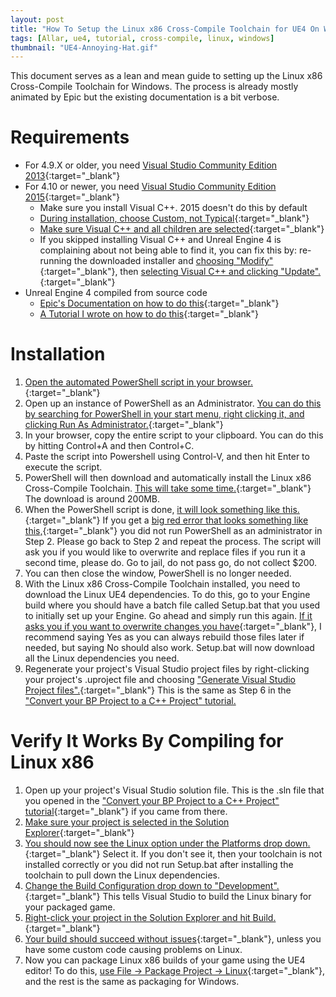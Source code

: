 ```yaml
---
layout: post
title: "How To Setup the Linux x86 Cross-Compile Toolchain for UE4 On Windows"
tags: [Allar, ue4, tutorial, cross-compile, linux, windows]
thumbnail: "UE4-Annoying-Hat.gif"
---
```


This document serves as a lean and mean guide to setting up the Linux x86 Cross-Compile Toolchain for Windows. The process is already mostly animated by Epic but the existing documentation is a bit verbose. <!-- more -->

# Requirements

+ For 4.9.X or older, you need [Visual Studio Community Edition 2013](https://www.visualstudio.com/en-us/news/vs2013-community-vs.aspx){:target="_blank"}
+ For 4.10 or newer, you need [Visual Studio Community Edition 2015](https://www.visualstudio.com/products/visual-studio-community-vs){:target="_blank"}
	- Make sure you install Visual C++. 2015 doesn't do this by default
	- [During installation, choose Custom, not Typical](/images/tutorials/converting-bp-project-to-cpp/1_ChooseCustom.png){:target="_blank"}
	- [Make sure Visual C++ and all children are selected](/images/tutorials/converting-bp-project-to-cpp/2_VisualCPP.png){:target="_blank"}
	- If you skipped installing Visual C++ and Unreal Engine 4 is complaining about not being able to find it, you can fix this by: re-running the downloaded installer and [choosing "Modify"](/images/tutorials/converting-bp-project-to-cpp/Appendix1_2015Modify.png){:target="_blank"}, then [selecting Visual C++ and clicking "Update".](/images/tutorials/converting-bp-project-to-cpp/Appendix2_VisualCPP.png){:target="_blank"}
+ Unreal Engine 4 compiled from source code
	- [Epic's Documentation on how to do this](https://docs.unrealengine.com/latest/INT/Programming/Development/BuildingUnrealEngine/index.html){:target="_blank"}
	- [A Tutorial I wrote on how to do this](/2014/09/25/Build-Source/){:target="_blank"}
	
# Installation

1. [Open the automated PowerShell script in your browser.](https://gist.githubusercontent.com/megamorf/46a36a7be2979d43ee07/raw/399934f8dc59fddb946cd361ef6a5d74e7e3c1ba/Install-LinuxToolChain){:target="_blank"}
1. Open up an instance of PowerShell as an Administrator. [You can do this by searching for PowerShell in your start menu, right clicking it, and clicking Run As Administrator.](/images/tutorials/installing-linux-toolchain-on-windows/1_PowershellAsAdmin.png){:target="_blank"}
1. In your browser, copy the entire script to your clipboard. You can do this by hitting Control+A and then Control+C.
1. Paste the script into Powershell using Control-V, and then hit Enter to execute the script.
1. PowerShell will then download and automatically install the Linux x86 Cross-Compile Toolchain. [This will take some time.](/images/tutorials/installing-linux-toolchain-on-windows/2_PowerShellInstalling.png){:target="_blank"} The download is around 200MB.
1. When the PowerShell script is done, [it will look something like this.](/images/tutorials/installing-linux-toolchain-on-windows/3_SuccessfulInstall.png){:target="_blank"} If you get a [big red error that looks something like this,](/images/tutorials/installing-linux-toolchain-on-windows/4_FailedNoAdmin.png){:target="_blank"} you did not run PowerShell as an administrator in Step 2. Please go back to Step 2 and repeat the process. The script will ask you if you would like to overwrite and replace files if you run it a second time, please do. Go to jail, do not pass go, do not collect $200.
1. You can then close the window, PowerShell is no longer needed.
1. With the Linux x86 Cross-Compile Toolchain installed, you need to download the Linux UE4 dependencies. To do this, go to your Engine build where you should have a batch file called Setup.bat that you used to initially set up your Engine. Go ahead and simply run this again. [If it asks you if you want to overwrite changes you have](/images/tutorials/installing-linux-toolchain-on-windows/5_SetupWarning.png){:target="_blank"}, I recommend saying Yes as you can always rebuild those files later if needed, but saying No should also work. Setup.bat will now download all the Linux dependencies you need.
1. Regenerate your project's Visual Studio project files by right-clicking your project's .uproject file and choosing ["Generate Visual Studio Project files".](/images/tutorials/converting-bp-project-to-cpp/6_RegenerateFiles.png){:target="_blank"} This is the same as Step 6 in the ["Convert your BP Project to a C++ Project" tutorial.](/2015/11/05/Converting-BP-Project-To-CPP)

# Verify It Works By Compiling for Linux x86

1. Open up your project's Visual Studio solution file. This is the .sln file that you opened in the ["Convert your BP Project to a C++ Project" tutorial](/2015/11/05/Converting-BP-Project-To-CPP){:target="_blank"} if you came from there.
1. [Make sure your project is selected in the Solution Explorer](/images/tutorials/converting-bp-project-to-cpp/9_SolutionExplorer.png){:target="_blank"}
1. [You should now see the Linux option under the Platforms drop down.](/images/tutorials/installing-linux-toolchain-on-windows/6_LinuxPlatformConfiguration.png){:target="_blank"} Select it. If you don't see it, then your toolchain is not installed correctly or you did not run Setup.bat after installing the toolchain to pull down the Linux dependencies.
1. [Change the Build Configuration drop down to "Development".](/images/tutorials/converting-bp-project-to-cpp/13_Development.png){:target="_blank"} This tells Visual Studio to build the Linux binary for your packaged game.
1. [Right-click your project in the Solution Explorer and hit Build.](/images/tutorials/converting-bp-project-to-cpp/14_ClickBuild.png){:target="_blank"}
1. [Your build should succeed without issues](/images/tutorials/installing-linux-toolchain-on-windows/7_LinuxDoneCompiling.png){:target="_blank"}, unless you have some custom code causing problems on Linux.
1. Now you can package Linux x86 builds of your game using the UE4 editor! To do this, [use File -> Package Project -> Linux](/images/tutorials/installing-linux-toolchain-on-windows/8_PackageLinux.png){:target="_blank"}, and the rest is the same as packaging for Windows.